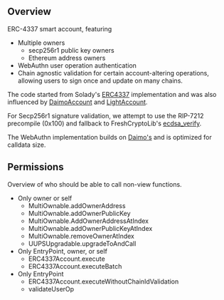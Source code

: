 ## Overview

ERC-4337 smart account, featuring 
- Multiple owners 
  - secp256r1 public key owners
  - Ethereum address owners
- WebAuthn user operation authentication
- Chain agnostic validation for certain account-altering operations, allowing users to sign once and update on many chains. 

The code started from Solady's [ERC4337](https://github.com/Vectorized/solady/blob/main/src/accounts/ERC4337.sol) implementation and was also influenced by [DaimoAccount](https://github.com/daimo-eth/daimo/blob/master/packages/contract/src/DaimoAccount.sol) and [LightAccount](https://github.com/alchemyplatform/light-account).

For Secp256r1 signature validation, we attempt to use the RIP-7212 precompile (0x100) and fallback to FreshCryptoLib's [ecdsa_verify](https://github.com/rdubois-crypto/FreshCryptoLib/blob/master/solidity/src/FCL_ecdsa.sol#L40).

The WebAuthn implementation builds on [Daimo's](https://github.com/daimo-eth/p256-verifier/blob/master/src/WebAuthn.sol) and is optimized for calldata size. 

## Permissions
Overview of who should be able to call non-view functions. 
- Only owner or self
  - MultiOwnable.addOwnerAddress
  - MultiOwnable.addOwnerPublicKey
  - MultiOwnable.AddOwnerAddressAtIndex
  - MultiOwnable.addOwnerPublicKeyAtIndex
  - MultiOwnable.removeOwnerAtIndex
  - UUPSUpgradable.upgradeToAndCall
- Only EntryPoint, owner, or self 
  - ERC4337Account.execute
  - ERC4337Account.executeBatch
- Only EntryPoint
  - ERC4337Account.executeWithoutChainIdValidation
  - validateUserOp
